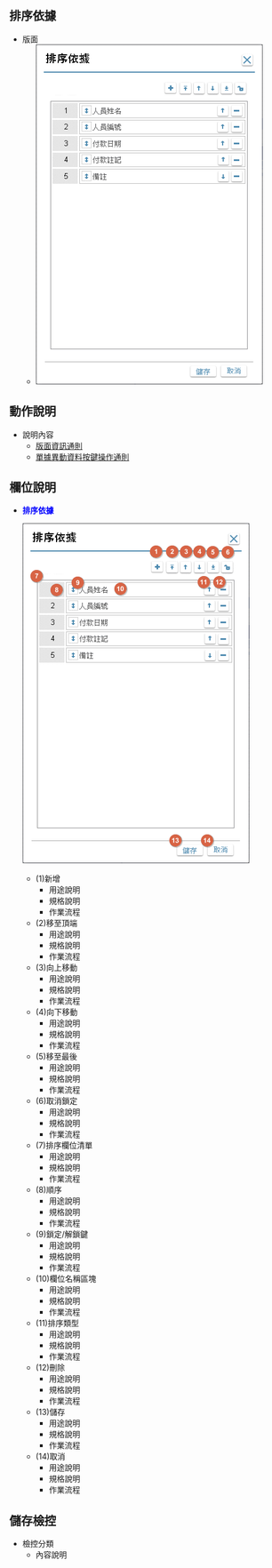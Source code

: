 ## <div id="layout">排序依據</div>

* 版面
  * ![ini]

## <div id="form-action">動作說明</div>

* 說明內容
  * [版面資訊通則](../RulesOther/README.md#ruleother1)
  * [單據異動資料按鍵操作通則](../RulesButton/README#rulebutton2)

## <div id="object-desc">欄位說明</div>
* <p id="fieldbreak6" style="color:blue;font-weight:bold">排序依據</p>
    
    ![fieldbreak_m6]  

    * <t>(1)新增</t>
      * 用途說明
      * 規格說明
      * 作業流程
    * <t>(2)移至頂端</t>
      * 用途說明
      * 規格說明
      * 作業流程
    * <t>(3)向上移動</t>
      * 用途說明
      * 規格說明
      * 作業流程
    * <t>(4)向下移動</t>
      * 用途說明
      * 規格說明
      * 作業流程
    * <t>(5)移至最後</t>
      * 用途說明
      * 規格說明
      * 作業流程
    * <t>(6)取消鎖定</t>
      * 用途說明
      * 規格說明
      * 作業流程
    * <t>(7)排序欄位清單</t>
      * 用途說明
      * 規格說明
      * 作業流程
    * <t>(8)順序</t>
      * 用途說明
      * 規格說明
      * 作業流程
    * <t>(9)鎖定/解鎖鍵</t>
      * 用途說明
      * 規格說明
      * 作業流程
    * <t>(10)欄位名稱區塊</t>
      * 用途說明
      * 規格說明
      * 作業流程
    * <t>(11)排序類型</t>
      * 用途說明
      * 規格說明
      * 作業流程
    * <t>(12)刪除</t>
      * 用途說明
      * 規格說明
      * 作業流程
    * <t>(13)儲存</t>
      * 用途說明
      * 規格說明
      * 作業流程
    * <t>(14)取消</t>
      * 用途說明
      * 規格說明
      * 作業流程
      
## <div id="save-action">儲存檢控</div>
* 檢控分類
    * 內容說明
    
<!-- 圖示_介面 -->
[ini]:attachment/ini_orderby.png "[介面]排序依據"
[fieldbreak_m6]:attachment/mark_ini_orderby.png "[欄位說明]排序依據"
